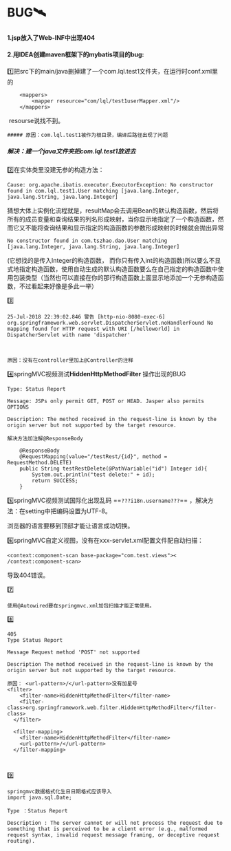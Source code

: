 # BUG:artificial_satellite:

#### 1.jsp放入了Web-INF中出现404



#### 2.用IDEA创建maven框架下的mybatis项目的bug:

:one:把src下的main/java删掉建了一个com.lql.test1文件夹，在运行时conf.xml里的

```
 	<mappers>
        <mapper resource="com/lql/test1userMapper.xml"/>
    </mappers>
```

​	resourse说找不到。

	##### 原因：com.lql.test1被作为根目录，编译后路径出现了问题

##### 解决：建一个java文件夹把com.lql.test1放进去

:two:在实体类里没建无参的构造方法：

```
Cause: org.apache.ibatis.executor.ExecutorException: No constructor found in com.lql.test1.User matching [java.lang.Integer, java.lang.String, java.lang.Integer]
```

猜想大体上实例化流程就是，resultMap会去调用Bean的默认构造函数，然后将所有的成员变量和查询结果的列名形成映射，当你显示地指定了一个构造函数，然而它又不能将查询结果和显示指定的构造函数的参数形成映射的时候就会抛出异常

```
No constructor found in com.tszhao.dao.User matching [java.lang.Integer, java.lang.String, java.lang.Integer]
```

(它想找的是传入Integer的构造函数， 而你只有传入int的构造函数)所以要么不显式地指定构造函数，使用自动生成的默认构造函数要么在自己指定的构造函数中使用包装类型（当然也可以直接在你的那行构造函数上面显示地添加一个无参构造函数，不过看起来好像是多此一举）

:three:

```
25-Jul-2018 22:39:02.846 警告 [http-nio-8080-exec-6] org.springframework.web.servlet.DispatcherServlet.noHandlerFound No mapping found for HTTP request with URI [/helloworld] in DispatcherServlet with name 'dispatcher'



原因：没有在controller里加上@Controller的注释
```

:four:springMVC视频测试**HiddenHttpMethodFilter** 操作出现的BUG

```
Type: Status Report

Message: JSPs only permit GET, POST or HEAD. Jasper also permits OPTIONS

Description: The method received in the request-line is known by the origin server but not supported by the target resource.

解决方法加注解@ResponseBody

	@ResponseBody
	@RequestMapping(value="/testRest/{id}", method = RequestMethod.DELETE)
	public String testRestDelete(@PathVariable("id") Integer id){
		System.out.println("test delete:" + id);
		return SUCCESS;
	}
```

:five:springMVC视频测试国际化出现乱码 ==`???i18n.username???`== ，解决方法：在setting中把编码设置为UTF-8。

浏览器的语言要移到顶部才能让语言成功切换。

:six:springMVC自定义视图，没有在xxx-servlet.xml配置文件配自动扫描：

```
<context:component-scan base-package="com.test.views">< /context:component-scan> 
```

导致404错误。

:seven:

```
使用@Autowired要在springmvc.xml加包扫描才能正常使用。
```

:eight:

```
405
Type Status Report

Message Request method 'POST' not supported

Description The method received in the request-line is known by the origin server but not supported by the target resource.

原因： <url-pattern>/</url-pattern>没有加星号
<filter>
    <filter-name>HiddenHttpMethodFilter</filter-name>
    <filter-class>org.springframework.web.filter.HiddenHttpMethodFilter</filter-class>
  </filter>
  
  <filter-mapping>
    <filter-name>HiddenHttpMethodFilter</filter-name>
    <url-pattern>/</url-pattern>
  </filter-mapping>
  
  
```

:nine:

```
springmvc数据格式化生日日期格式应该导入
import java.sql.Date;

Type ：Status Report

Description : The server cannot or will not process the request due to something that is perceived to be a client error (e.g., malformed request syntax, invalid request message framing, or deceptive request routing).
```

